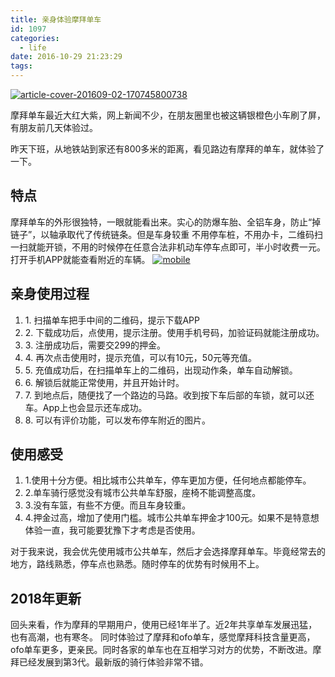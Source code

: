 ```yaml
---
title: 亲身体验摩拜单车
id: 1097
categories:
  - life
date: 2016-10-29 21:23:29
tags:
---
```


[![article-cover-201609-02-170745800738](/images/2016/10/article-cover-201609-02-170745800738.jpg)](/images/2016/10/article-cover-201609-02-170745800738.jpg)

摩拜单车最近大红大紫，网上新闻不少，在朋友圈里也被这辆银橙色小车刷了屏，有朋友前几天体验过。

昨天下班，从地铁站到家还有800多米的距离，看见路边有摩拜的单车，就体验了一下。

## 特点

摩拜单车的外形很独特，一眼就能看出来。实心的防爆车胎、全铝车身，防止“掉链子”，以轴承取代了传统链条。但是车身较重
不用停车桩，不用办卡，二维码扫一扫就能开锁，不用的时候停在任意合法非机动车停车点即可，半小时收费一元。打开手机APP就能查看附近的车辆。
[![mobile](/images/2016/10/mobile.jpeg)](/images/2016/10/mobile.jpeg)

## 亲身使用过程

1.  1\. 扫描单车把手中间的二维码，提示下载APP
2.  2\. 下载成功后，点使用，提示注册。使用手机号码，加验证码就能注册成功。
3.  3\. 注册成功后，需要交299的押金。
4.  4\. 再次点击使用时，提示充值，可以有10元，50元等充值。
5.  5\. 充值成功后，在扫描单车上的二维码，出现动作条，单车自动解锁。
6.  6\. 解锁后就能正常使用，并且开始计时。
7.  7\. 到地点后，随便找了一个路边的马路。收到按下车后部的车锁，就可以还车。App上也会显示还车成功。
8.  8\. 可以有评价功能，可以发布停车附近的图片。

## 使用感受

1.  1.使用十分方便。相比城市公共单车，停车更加方便，任何地点都能停车。
2.  2.单车骑行感觉没有城市公共单车舒服，座椅不能调整高度。
3.  3.没有车篮，有些不方便。而且车身较重。
4.  4.押金过高，增加了使用门槛。城市公共单车押金才100元。如果不是特意想体验一直，我可能要犹豫下才考虑是否使用。

对于我来说，我会优先使用城市公共单车，然后才会选择摩拜单车。毕竟经常去的地方，路线熟悉，停车点也熟悉。随时停车的优势有时候用不上。

## 2018年更新
回头来看，作为摩拜的早期用户，使用已经1年半了。近2年共享单车发展迅猛，也有高潮，也有寒冬。
同时体验过了摩拜和ofo单车，感觉摩拜科技含量更高，ofo单车更多，更亲民。同时各家的单车也在互相学习对方的优势，不断改进。摩拜已经发展到第3代。最新版的骑行体验非常不错。